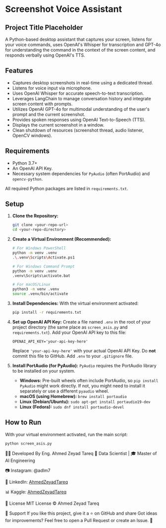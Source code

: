 # Screenshot Voice Assistant

## Project Title Placeholder

A Python-based desktop assistant that captures your screen, listens for your voice commands, uses OpenAI's Whisper for transcription and GPT-4o for understanding the command in the context of the screen content, and responds verbally using OpenAI's TTS.

## Features

* Captures desktop screenshots in real-time using a dedicated thread.
* Listens for voice input via microphone.
* Uses OpenAI Whisper for accurate speech-to-text transcription.
* Leverages LangChain to manage conversation history and integrate screen content with prompts.
* Utilizes OpenAI GPT-4o for multimodal understanding of the user's prompt and the current screenshot.
* Provides spoken responses using OpenAI Text-to-Speech (TTS).
* Displays the current screenshot in a window.
* Clean shutdown of resources (screenshot thread, audio listener, OpenCV windows).

## Requirements

* Python 3.7+
* An OpenAI API Key.
* Necessary system dependencies for `PyAudio` (often PortAudio) and `opencv-python`.

All required Python packages are listed in `requirements.txt`.

## Setup

1.  **Clone the Repository:**
    ```bash
    git clone <your-repo-url>
    cd <your-repo-directory>
    ```

2.  **Create a Virtual Environment (Recommended):**
    ```bash
    # For Windows PowerShell
    python -m venv .venv
    .\.venv\Scripts\Activate.ps1

    # For Windows Command Prompt
    python -m venv .venv
    .venv\Scripts\activate.bat

    # For macOS/Linux
    python3 -m venv .venv
    source .venv/bin/activate
    ```

3.  **Install Dependencies:**
    With the virtual environment activated:
    ```bash
    pip install -r requirements.txt
    ```

4.  **Set up OpenAI API Key:**
    Create a file named `.env` in the root of your project directory (the same place as `screen_asis.py` and `requirements.txt`). Add your OpenAI API key to this file:
    ```dotenv
    OPENAI_API_KEY='your-api-key-here'
    ```
    Replace `'your-api-key-here'` with your actual OpenAI API Key. Do **not** commit this file to GitHub. Add `.env` to your `.gitignore` file.

5.  **Install PortAudio (for PyAudio):**
    `PyAudio` requires the PortAudio library to be installed on your system.
    * **Windows:** Pre-built wheels often include PortAudio, so `pip install PyAudio` might work directly. If not, you might need to install it separately or use a different `pyaudio` wheel.
    * **macOS (using Homebrew):** `brew install portaudio`
    * **Linux (Debian/Ubuntu):** `sudo apt-get install portaudio19-dev`
    * **Linux (Fedora):** `sudo dnf install portaudio-devel`

## How to Run

With your virtual environment activated, run the main script:

```bash
python screen_asis.py
 ```


👨‍💻 Developed By
Eng. Ahmed Zeyad Tareq
📌 Data Scientist | 🎓 Master of AI Engineering

📷 Instagram: @adlm7<br>

🔗 LinkedIn: [AhmedZeyadTareq](https://www.linkedin.com/in/ahmed-zeyad-tareq)<br>

📊 Kaggle:  [AhmedZeyadTareq](https://www.kaggle.com/ahmedzeyadtareq)<br>


📄 License
MIT License © Ahmed Zeyad Tareq


🌟 Support If you like this project, give it a ⭐ on GitHub and share Got ideas for improvements? Feel free to open a Pull Request or create an Issue. 🚀
